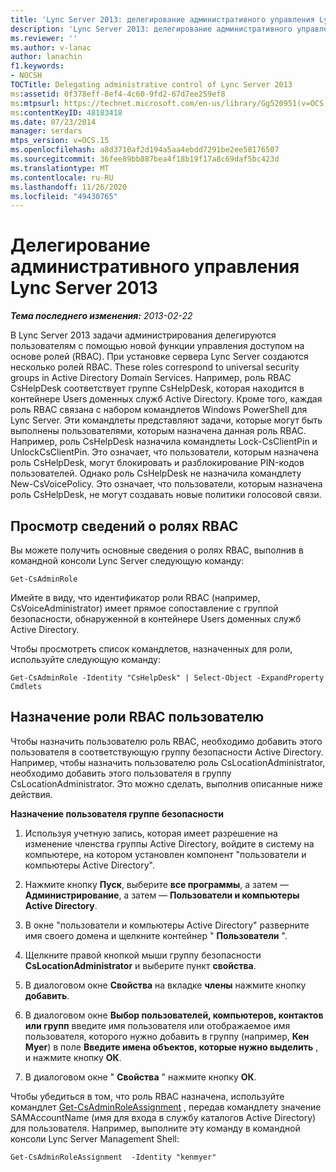 ```yaml
---
title: 'Lync Server 2013: делегирование административного управления Lync Server'
description: 'Lync Server 2013: делегирование административного управления Lync Server.'
ms.reviewer: ''
ms.author: v-lanac
author: lanachin
f1.keywords:
- NOCSH
TOCTitle: Delegating administrative control of Lync Server 2013
ms:assetid: 0f378eff-8ef4-4c60-9fd2-67d7ee259ef8
ms:mtpsurl: https://technet.microsoft.com/en-us/library/Gg520951(v=OCS.15)
ms:contentKeyID: 48183418
ms.date: 07/23/2014
manager: serdars
mtps_version: v=OCS.15
ms.openlocfilehash: a8d3710af2d194a5aa4ebdd7291be2ee58176507
ms.sourcegitcommit: 36fee89bb887bea4f18b19f17a8c69daf5bc423d
ms.translationtype: MT
ms.contentlocale: ru-RU
ms.lasthandoff: 11/26/2020
ms.locfileid: "49430765"
---
```

# <a name="delegating-administrative-control-of-lync-server-2013"></a>Делегирование административного управления Lync Server 2013

<div data-xmlns="http://www.w3.org/1999/xhtml">

<div class="topic" data-xmlns="http://www.w3.org/1999/xhtml" data-msxsl="urn:schemas-microsoft-com:xslt" data-cs="https://msdn.microsoft.com/">

<div data-asp="https://msdn2.microsoft.com/asp">



</div>

<div id="mainSection">

<div id="mainBody">

<span> </span>

_**Тема последнего изменения:** 2013-02-22_

В Lync Server 2013 задачи администрирования делегируются пользователям с помощью новой функции управления доступом на основе ролей (RBAC). При установке сервера Lync Server создаются несколько ролей RBAC. These roles correspond to universal security groups in Active Directory Domain Services. Например, роль RBAC CsHelpDesk соответствует группе CsHelpDesk, которая находится в контейнере Users доменных служб Active Directory. Кроме того, каждая роль RBAC связана с набором командлетов Windows PowerShell для Lync Server. Эти командлеты представляют задачи, которые могут быть выполнены пользователями, которым назначена данная роль RBAC. Например, роль CsHelpDesk назначила командлеты Lock-CsClientPin и UnlockCsClientPin. Это означает, что пользователи, которым назначена роль CsHelpDesk, могут блокировать и разблокирование PIN-кодов пользователей. Однако роль CsHelpDesk не назначила командлету New-CsVoicePolicy. Это означает, что пользователи, которым назначена роль CsHelpDesk, не могут создавать новые политики голосовой связи.

<div>

## <a name="viewing-information-about-rbac-roles"></a>Просмотр сведений о ролях RBAC

Вы можете получить основные сведения о ролях RBAC, выполнив в командной консоли Lync Server следующую команду:

    Get-CsAdminRole

Имейте в виду, что идентификатор роли RBAC (например, CsVoiceAdministrator) имеет прямое сопоставление с группой безопасности, обнаруженной в контейнере Users доменных служб Active Directory.

Чтобы просмотреть список командлетов, назначенных для роли, используйте следующую команду:

    Get-CsAdminRole -Identity "CsHelpDesk" | Select-Object -ExpandProperty Cmdlets

</div>

<div>

## <a name="assigning-an-rbac-role-to-a-user"></a>Назначение роли RBAC пользователю

Чтобы назначить пользователю роль RBAC, необходимо добавить этого пользователя в соответствующую группу безопасности Active Directory. Например, чтобы назначить пользователю роль CsLocationAdministrator, необходимо добавить этого пользователя в группу CsLocationAdministrator. Это можно сделать, выполнив описанные ниже действия.

**Назначение пользователя группе безопасности**

1.  Используя учетную запись, которая имеет разрешение на изменение членства группы Active Directory, войдите в систему на компьютере, на котором установлен компонент "пользователи и компьютеры Active Directory".

2.  Нажмите кнопку **Пуск**, выберите **все программы**, а затем — **Администрирование**, а затем — **Пользователи и компьютеры Active Directory**.

3.  В окне "пользователи и компьютеры Active Directory" разверните имя своего домена и щелкните контейнер " **Пользователи** ".

4.  Щелкните правой кнопкой мыши группу безопасности **CsLocationAdministrator** и выберите пункт **свойства**.

5.  В диалоговом окне **Свойства** на вкладке **члены** нажмите кнопку **добавить**.

6.  В диалоговом окне **Выбор пользователей, компьютеров, контактов или групп** введите имя пользователя или отображаемое имя пользователя, которого нужно добавить в группу (например, **Кен Myer**) в поле **Введите имена объектов, которые нужно выделить** , и нажмите кнопку **ОК**.

7.  В диалоговом окне " **Свойства** " нажмите кнопку **ОК**.

Чтобы убедиться в том, что роль RBAC назначена, используйте командлет [Get-CsAdminRoleAssignment](https://docs.microsoft.com/powershell/module/skype/Get-CsAdminRoleAssignment) , передав командлету значение SAMAccountName (имя для входа в службу каталогов Active Directory) для пользователя. Например, выполните эту команду в командной консоли Lync Server Management Shell:

    Get-CsAdminRoleAssignment  -Identity "kenmyer"

</div>

</div>

<span> </span>

</div>

</div>

</div>

